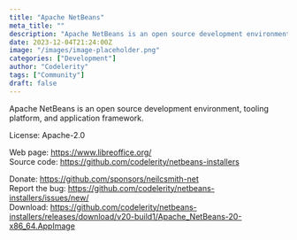 ```yaml
---
title: "Apache NetBeans"
meta_title: ""
description: "Apache NetBeans is an open source development environment, tooling platform, and application framework."
date: 2023-12-04T21:24:00Z
image: "/images/image-placeholder.png"
categories: ["Development"]
author: "Codelerity"
tags: ["Community"]
draft: false
---
```


Apache NetBeans is an open source development environment, tooling platform, and application framework.

License: Apache-2.0

Web page: https://www.libreoffice.org/  
Source code: https://github.com/codelerity/netbeans-installers

Donate: https://github.com/sponsors/neilcsmith-net  
Report the bug: https://github.com/codelerity/netbeans-installers/issues/new/  
Download: https://github.com/codelerity/netbeans-installers/releases/download/v20-build1/Apache_NetBeans-20-x86_64.AppImage
